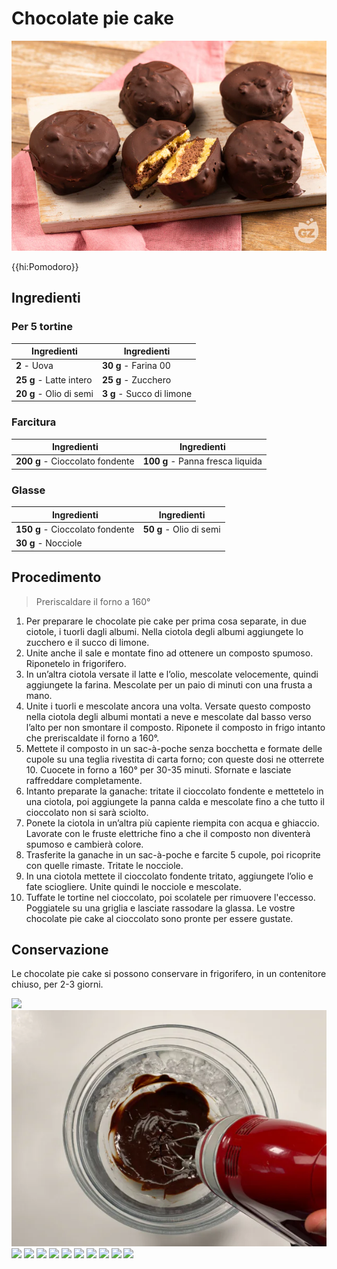 # Chocolate pie cake

![](img/Chocolate-pie-cake.webp)

{{hi:Pomodoro}}

## Ingredienti

### Per 5 tortine

| Ingredienti                  | Ingredienti             |
| ---------------------------- | ----------------------- |
| **2** - Uova | **30 g** - Farina 00 |
| **25 g** - Latte intero | **25 g** - Zucchero |
| **20 g** - Olio di semi | **3 g** - Succo di limone |

### Farcitura

| Ingredienti                  | Ingredienti             |
| ---------------------------- | ----------------------- |
| **200 g** - Cioccolato fondente | **100 g** - Panna fresca liquida |

### Glasse

| Ingredienti                  | Ingredienti             |
| ---------------------------- | ----------------------- |
| **150 g** - Cioccolato fondente | **50 g** - Olio di semi |
| **30 g** - Nocciole | |

## Procedimento

> Preriscaldare il forno a 160°

1. Per preparare le chocolate pie cake per prima cosa separate, in due ciotole, i tuorli dagli albumi. Nella ciotola degli albumi aggiungete lo zucchero e il succo di limone.
1. Unite anche il sale e montate fino ad ottenere un composto spumoso. Riponetelo in frigorifero.
1. In un’altra ciotola versate il latte e l’olio, mescolate velocemente, quindi aggiungete la farina. Mescolate per un paio di minuti con una frusta a mano.
1. Unite i tuorli e mescolate ancora una volta. Versate questo composto nella ciotola degli albumi montati a neve e mescolate dal basso verso l’alto per non smontare il composto. Riponete il composto in frigo intanto che preriscaldate il forno a 160°.
1. Mettete il composto in un sac-à-poche senza bocchetta e formate delle cupole su una teglia rivestita di carta forno; con queste dosi ne otterrete 10. Cuocete in forno a 160° per 30-35 minuti. Sfornate e lasciate raffreddare completamente.
1. Intanto preparate la ganache: tritate il cioccolato fondente e mettetelo in una ciotola, poi aggiungete la panna calda e mescolate fino a che tutto il cioccolato non si sarà sciolto.
1. Ponete la ciotola in un’altra più capiente riempita con acqua e ghiaccio. Lavorate con le fruste elettriche fino a che il composto non diventerà spumoso e cambierà colore.
1. Trasferite la ganache in un sac-à-poche e farcite 5 cupole, poi ricoprite con quelle rimaste. Tritate le nocciole.
1. In una ciotola mettete il cioccolato fondente tritato, aggiungete l’olio e fate sciogliere. Unite quindi le nocciole e mescolate.
1. Tuffate le tortine nel cioccolato, poi scolatele per rimuovere l'eccesso. Poggiatele su una griglia e lasciate rassodare la glassa. Le vostre chocolate pie cake al cioccolato sono pronte per essere gustate.

## Conservazione

Le chocolate pie cake si possono conservare in frigorifero, in un contenitore chiuso, per 2-3 giorni.

![](img/Chocolate-pie-cake-01.avif)
![](img/Chocolate-pie-cake-02.webp)
![](img/Chocolate-pie-cake-03.avif)
![](img/Chocolate-pie-cake-04.avif)
![](img/Chocolate-pie-cake-05.avif)
![](img/Chocolate-pie-cake-06.avif)
![](img/Chocolate-pie-cake-07.avif)
![](img/Chocolate-pie-cake-08.avif)
![](img/Chocolate-pie-cake-09.avif)
![](img/Chocolate-pie-cake-10.avif)
![](img/Chocolate-pie-cake-11.avif)
![](img/Chocolate-pie-cake-12.avif)

